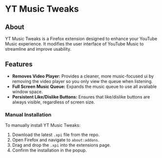 # YT Music Tweaks

## About
YT Music Tweaks is a Firefox extension designed to enhance your YouTube Music experience. It modifies the user interface of YouTube Music to streamline and improve usability.

## Features
- **Removes Video Player:** Provides a cleaner, more music-focused ui by removing the video player so you only view the queue when listening.
- **Full Screen Music Queue:** Expands the music queue to use all avaliable window space.
- **Persistent Like/Dislike Buttons:** Ensures that like/dislike buttons are always visible, regardless of screen size.

### Manual Installation
To manually install YT Music Tweaks:
1. Download the latest `.xpi` file from the repo.
2. Open Firefox and navigate to `about:addons`.
3. Drag and drop the `.xpi` into the extensions page.
4. Confirm the installation in the popup.
